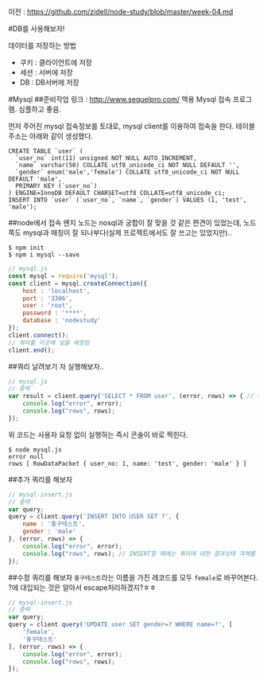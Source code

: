 이전 : https://github.com/zidell/node-study/blob/master/week-04.md

#DB를 사용해보자!

데이터를 저장하는 방법
- 쿠키 : 클라이언트에 저장
- 세션 : 서버에 저장
- DB : DB서버에 저장

#Mysql
##준비작업
링크 : http://www.sequelpro.com/ 맥용 Mysql 접속 프로그램. 심플하고 좋음.

먼저 주어진 mysql 접속정보를 토대로, mysql client를 이용하여 접속을 한다. 테이블 주소는 아래와 같이 생성했다.
```mysql
CREATE TABLE `user` (
  `user_no` int(11) unsigned NOT NULL AUTO_INCREMENT,
  `name` varchar(50) COLLATE utf8_unicode_ci NOT NULL DEFAULT '',
  `gender` enum('male','female') COLLATE utf8_unicode_ci NOT NULL DEFAULT 'male',
  PRIMARY KEY (`user_no`)
) ENGINE=InnoDB DEFAULT CHARSET=utf8 COLLATE=utf8_unicode_ci;
INSERT INTO `user` (`user_no`, `name`, `gender`) VALUES (1, 'test', 'male');

```

##node에서 접속
왠지 노드는 nosql과 궁합이 잘 맞을 것 같은 편견이 있었는데, 노드쪽도 mysql과 매칭이 잘 되나부다(실제 프로젝트에서도 잘 쓰고는 있었지만)..

```
$ npm init
$ npm i mysql --save
```
```javascript
// mysql.js
const mysql = require('mysql');
const client = mysql.createConnection({
	host : 'localhost',
	port : '3306',
	user : 'root',
	password : '****',
	database : 'nodestudy'
});
client.connect();
// 쿼리를 이곳에 넣을 예정임
client.end();
```

##쿼리 날려보기
자 실행해보자..

```javascript
// mysql.js
// 중략
var result = client.query('SELECT * FROM user', (error, rows) => { // 비동기 개짱남!ㅎㅎ
	console.log("error", error);
	console.log("rows", rows);
});
```
위 코드는 사용자 요청 없이 실행하는 즉시 콘솔이 바로 찍힌다.

```
$ node mysql.js
error null
rows [ RowDataPacket { user_no: 1, name: 'test', gender: 'male' } ]
```

##추가 쿼리를 해보자
```javascript
// mysql-insert.js
// 중략
var query;
query = client.query('INSERT INTO USER SET ?', {
	name : '홍구테스트',
	gender : 'male'
}, (error, rows) => {
	console.log("error", error);
	console.log("rows", rows); // INSERT할 때에는 쿼리에 대한 결과상태 객체를 반환한다. rows.insertId 라든가...
});
```

##수정 쿼리를 해보자
`홍구테스트`라는 이름을 가진 레코드를 모두 `female`로 바꾸어본다. ?에 대입되는 것은 알아서 escape처리하겠지?ㅎㅎ
```javascript
// mysql-insert.js
// 중략
var query;
query = client.query('UPDATE user SET gender=? WHERE name=?', [
	'female',
	'홍구테스트'
], (error, rows) => {
	console.log("error", error);
	console.log("rows", rows);
});
```
